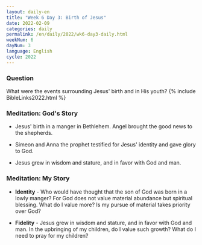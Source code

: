```yaml
---
layout: daily-en
title: "Week 6 Day 3: Birth of Jesus"
date: 2022-02-09
categories: daily
permalink: /en/daily/2022/wk6-day3-daily.html
weekNum: 6
dayNum: 3
language: English
cycle: 2022
---
```


### Question     
What were the events surrounding Jesus' birth and in His youth?
{% include BibleLinks2022.html %} 

### Meditation: God's Story   
+ Jesus' birth in a manger in Bethlehem. Angel brought the good news to the shepherds. 

+ Simeon and Anna the prophet testified for Jesus' identity and gave glory to God. 

+ Jesus grew in wisdom and stature, and in favor with God and man. 

### Meditation: My Story   
+ **Identity** - Who would have thought that the son of God was born in a lowly manger? For God does not value material abundance but spiritual blessing. What do I value more? Is my pursue of material takes priority over God? 

+ **Fidelity** - Jesus grew in wisdom and stature, and in favor with God and man. In the upbringing of my children, do I value such growth? What do I need to pray for my children? 
